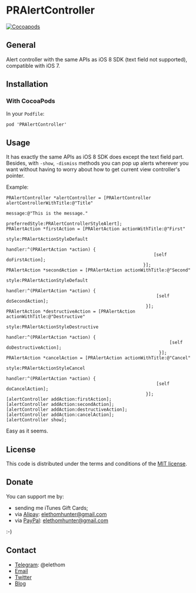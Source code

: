 # PRAlertController

[![Cocoapods](https://cocoapod-badges.herokuapp.com/v/PRAlertController/badge.png)](http://cocoapods.org/?q=PRAlertController)

## General

Alert controller with the same APIs as iOS 8 SDK (text field not supported), compatible with iOS 7.

## Installation

### With CocoaPods

In your `Podfile`:

```
pod 'PRAlertController'
```

## Usage

It has exactly the same APIs as iOS 8 SDK does except the text field part. Besides, with `-show`, `-dismiss` methods you can pop up alerts wherever you want without having to worry about how to get current view controller's pointer.

Example:

```
PRAlertController *alertController = [PRAlertController alertControllerWithTitle:@"Title"
                                                                         message:@"This is the message."
                                                                  preferredStyle:PRAlertControllerStyleAlert];
PRAlertAction *firstAction = [PRAlertAction actionWithTitle:@"First"
                                                      style:PRAlertActionStyleDefault
                                                    handler:^(PRAlertAction *action) {
                                                        [self doFirstAction];
                                                    }];
PRAlertAction *secondAction = [PRAlertAction actionWithTitle:@"Second"
                                                       style:PRAlertActionStyleDefault
                                                     handler:^(PRAlertAction *action) {
                                                         [self doSecondAction];
                                                     }];
PRAlertAction *destructiveAction = [PRAlertAction actionWithTitle:@"Destructive"
                                                            style:PRAlertActionStyleDestructive
                                                          handler:^(PRAlertAction *action) {
                                                              [self doDestructiveAction];
                                                          }];
PRAlertAction *cancelAction = [PRAlertAction actionWithTitle:@"Cancel"
                                                       style:PRAlertActionStyleCancel
                                                     handler:^(PRAlertAction *action) {
                                                         [self doCancelAction];
                                                     }];
[alertController addAction:firstAction];
[alertController addAction:secondAction];
[alertController addAction:destructiveAction];
[alertController addAction:cancelAction];
[alertController show];
```

Easy as it seems.

## License

This code is distributed under the terms and conditions of the [MIT license](http://opensource.org/licenses/MIT).

## Donate

You can support me by:

* sending me iTunes Gift Cards;
* via [Alipay](https://www.alipay.com): elethomhunter@gmail.com
* via [PayPal](https://www.paypal.com): elethomhunter@gmail.com

:-)

## Contact

* [Telegram](https://telegram.org): @elethom
* [Email](mailto:elethomhunter@gmail.com)
* [Twitter](https://twitter.com/elethomhunter)
* [Blog](http://blog.projectrhinestone.org)

